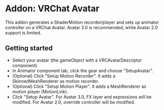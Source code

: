 # Addon: VRChat Avatar

This addon generates a ShaderMotion recorder/player and sets up animator controller on a VRChat Avatar. Avatar 3.0 is recommended, while Avatar 2.0 support is limited.

## Getting started

- Select your avatar (the gameObject with a VRCAvatarDescriptor component).
- In Animator component tab, click the gear and choose "SetupAvatar".
- (Optional) Click "Setup Motion Recorder". It adds a SkinnedMeshRenderer as motion recorder.
- (Optional) Click "Setup Motion Player". It adds a MeshRenderer as motion player (MotionLink).
- Click "Setup Avatar". For Avatar 3.0, FX layer and expressions will be modified. For Avatar 2.0, override controller will be modified.